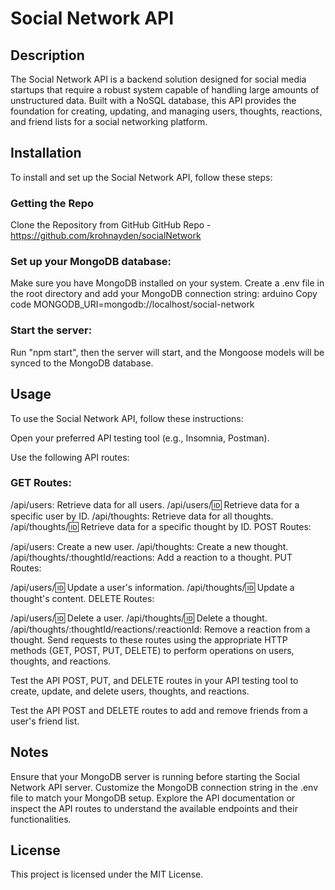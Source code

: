 
# Social Network API

## Description
The Social Network API is a backend solution designed for social media startups that require a robust system capable of handling large amounts of unstructured data. Built with a NoSQL database, this API provides the foundation for creating, updating, and managing users, thoughts, reactions, and friend lists for a social networking platform.

## Installation
To install and set up the Social Network API, follow these steps:

### Getting the Repo

Clone the Repository from GitHub
GitHub Repo - https://github.com/krohnayden/socialNetwork

### Set up your MongoDB database:

Make sure you have MongoDB installed on your system.
Create a .env file in the root directory and add your MongoDB connection string:
arduino
Copy code
MONGODB_URI=mongodb://localhost/social-network

### Start the server:
Run "npm start", then the server will start, and the Mongoose models will be synced to the MongoDB database.

## Usage
To use the Social Network API, follow these instructions:

Open your preferred API testing tool (e.g., Insomnia, Postman).

Use the following API routes:

### GET Routes:

/api/users: Retrieve data for all users.
/api/users/:id: Retrieve data for a specific user by ID.
/api/thoughts: Retrieve data for all thoughts.
/api/thoughts/:id: Retrieve data for a specific thought by ID.
POST Routes:

/api/users: Create a new user.
/api/thoughts: Create a new thought.
/api/thoughts/:thoughtId/reactions: Add a reaction to a thought.
PUT Routes:

/api/users/:id: Update a user's information.
/api/thoughts/:id: Update a thought's content.
DELETE Routes:

/api/users/:id: Delete a user.
/api/thoughts/:id: Delete a thought.
/api/thoughts/:thoughtId/reactions/:reactionId: Remove a reaction from a thought.
Send requests to these routes using the appropriate HTTP methods (GET, POST, PUT, DELETE) to perform operations on users, thoughts, and reactions.

Test the API POST, PUT, and DELETE routes in your API testing tool to create, update, and delete users, thoughts, and reactions.

Test the API POST and DELETE routes to add and remove friends from a user's friend list.

## Notes
Ensure that your MongoDB server is running before starting the Social Network API server.
Customize the MongoDB connection string in the .env file to match your MongoDB setup.
Explore the API documentation or inspect the API routes to understand the available endpoints and their functionalities.

## License
This project is licensed under the MIT License.
